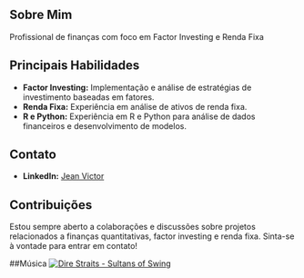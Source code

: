 
## Sobre Mim
Profissional de finanças com foco em Factor Investing e Renda Fixa

## Principais Habilidades
- **Factor Investing:** Implementação e análise de estratégias de investimento baseadas em fatores.
- **Renda Fixa:** Experiência em análise de ativos de renda fixa.
- **R e Python:** Experiência em R e Python para análise de dados financeiros e desenvolvimento de modelos.

## Contato
- **LinkedIn:** [Jean Victor](https://www.linkedin.com/in/jeanvictorar/)

## Contribuições
Estou sempre aberto a colaborações e discussões sobre projetos relacionados a finanças quantitativas, factor investing e renda fixa. Sinta-se à vontade para entrar em contato!

##Música
[![Dire Straits - Sultans of Swing](https://img.youtube.com/vi/h0ffIJ7ZO4U/0.jpg)](https://www.youtube.com/watch?v=h0ffIJ7ZO4U)

